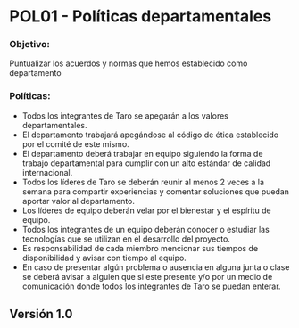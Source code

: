 # POL01 - Políticas departamentales


### Objetivo:
<p>Puntualizar los acuerdos y normas que hemos establecido como departamento </p>

### Políticas:
<ul>
<li>Todos los integrantes de Taro se apegarán a los valores departamentales.</li>
<li>El departamento trabajará apegándose al código de ética establecido por el comité de este mismo.</li>
<li>El departamento deberá trabajar en equipo siguiendo la forma de trabajo departamental para cumplir con un alto estándar de calidad internacional. </li>
<li>Todos los líderes de Taro se deberán reunir al menos 2 veces a la semana para compartir experiencias y comentar soluciones que puedan aportar valor al departamento. </li>
<li>Los líderes de equipo deberán velar por el bienestar y el espíritu de equipo.</li>
<li>Todos los integrantes de un equipo deberán conocer o  estudiar las tecnologías que se utilizan en el desarrollo del proyecto.</li>
<li>Es responsabilidad de cada miembro mencionar sus tiempos de disponibilidad y avisar con tiempo al equipo.</li>
<li>En caso de presentar algún problema o ausencia en alguna junta o clase se deberá avisar a alguien que si este presente y/o por un medio de comunicación donde todos los integrantes de Taro se puedan enterar.</li>
</ul>


## Versión 1.0
